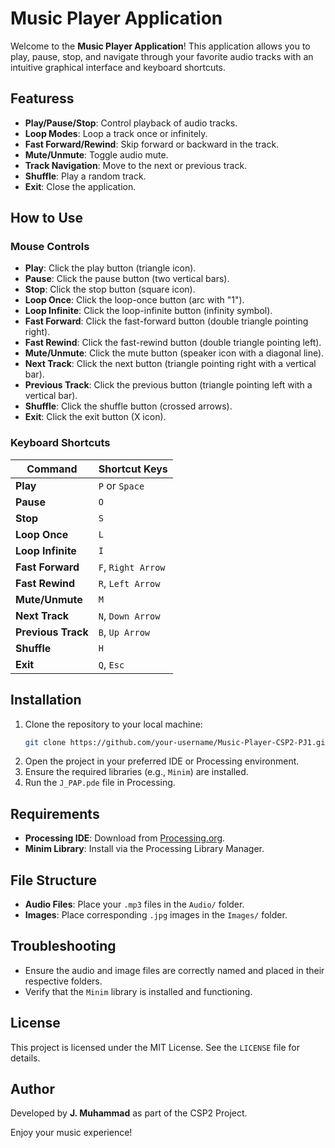 # Music Player Application

Welcome to the **Music Player Application**! This application allows you to play, pause, stop, and navigate through your favorite audio tracks with an intuitive graphical interface and keyboard shortcuts.

## Featuress

- **Play/Pause/Stop**: Control playback of audio tracks.
- **Loop Modes**: Loop a track once or infinitely.
- **Fast Forward/Rewind**: Skip forward or backward in the track.
- **Mute/Unmute**: Toggle audio mute.
- **Track Navigation**: Move to the next or previous track.
- **Shuffle**: Play a random track.
- **Exit**: Close the application.

## How to Use

### Mouse Controls
- **Play**: Click the play button (triangle icon).
- **Pause**: Click the pause button (two vertical bars).
- **Stop**: Click the stop button (square icon).
- **Loop Once**: Click the loop-once button (arc with "1").
- **Loop Infinite**: Click the loop-infinite button (infinity symbol).
- **Fast Forward**: Click the fast-forward button (double triangle pointing right).
- **Fast Rewind**: Click the fast-rewind button (double triangle pointing left).
- **Mute/Unmute**: Click the mute button (speaker icon with a diagonal line).
- **Next Track**: Click the next button (triangle pointing right with a vertical bar).
- **Previous Track**: Click the previous button (triangle pointing left with a vertical bar).
- **Shuffle**: Click the shuffle button (crossed arrows).
- **Exit**: Click the exit button (X icon).

### Keyboard Shortcuts
| Command         | Shortcut Keys          |
|------------------|------------------------|
| **Play**         | `P` or `Space`        |
| **Pause**        | `O`                   |
| **Stop**         | `S`                   |
| **Loop Once**    | `L`                   |
| **Loop Infinite**| `I`                   |
| **Fast Forward** | `F`, `Right Arrow`    |
| **Fast Rewind**  | `R`, `Left Arrow`     |
| **Mute/Unmute**  | `M`                   |
| **Next Track**   | `N`, `Down Arrow`     |
| **Previous Track**| `B`, `Up Arrow`      |
| **Shuffle**      | `H`                   |
| **Exit**         | `Q`, `Esc`            |

## Installation

1. Clone the repository to your local machine:
   ```bash
   git clone https://github.com/your-username/Music-Player-CSP2-PJ1.github.io.git
   ```
2. Open the project in your preferred IDE or Processing environment.
3. Ensure the required libraries (e.g., `Minim`) are installed.
4. Run the `J_PAP.pde` file in Processing.

## Requirements

- **Processing IDE**: Download from [Processing.org](https://processing.org/).
- **Minim Library**: Install via the Processing Library Manager.

## File Structure

- **Audio Files**: Place your `.mp3` files in the `Audio/` folder.
- **Images**: Place corresponding `.jpg` images in the `Images/` folder.

## Troubleshooting

- Ensure the audio and image files are correctly named and placed in their respective folders.
- Verify that the `Minim` library is installed and functioning.

## License

This project is licensed under the MIT License. See the `LICENSE` file for details.

## Author

Developed by **J. Muhammad** as part of the CSP2 Project.

Enjoy your music experience!
